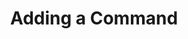 ---
title: Adding a Command
position: 1.1
type: ""
description: How to add your own cmd to the IDC

content_markdown: |-
  The IDC allows you to add any **method** as a command you can run from the terminal in-game. Methods you use as cmds can be public or private, static or not.

  Just keep in mind that if your cmd is not static then it will be called once per class instance, while static cmds will only be called once.
  So if you have 10 enemies each with a `Kill` method, then running the `Kill` cmd will call it 10 times, once on each enemy.

  Your new cmds will be added to the IDC when your class is registered (for example on `Start()`). Registered classes can be MonoBehaviours or normal C# classes, and normal C# classes can also be static.

  There is no need to unregister classes as The IDC will automatically detect when a class is 
  no longer used in the game and will remove it when the Garbage Collector runs.

	The following cmd changes the player health and returns the new value, which is then printed to the IDC.

  ![heal-player-cmd](idc-heal-player-cmd.png)

  While typing a command's name you will see suggestions and can choose one by highlighting it with the arrow keys then pressing '**TAB**' to autocomplete it.
	Once a command's name is fully typed you will see all the parameters of the command that you need to pass.

	Each parameter is entered by putting a dash '**-**' followed by a space and then the value you want. If the parameter is a string you can either put
	double quotes or not. If you want to put double quotes inside your string then escape it with '**\**'. For example **"My special \"string\" that has double quotes"**.

	If your parameter is a class or a struct then you need to use brackets '**()**'. If you want to pass parameters to the class/struct constructor then put them
	between the brackets, separated by commas.
	
	Returned values from your commands (if any) are printed to the console.

	![example-cmd](idc-example-cmd.png)

  Always remember to register your classes, otherwise your IDC cmds and variables will not be picked up.
  {: .info }

  Make sure you are using the 'IDC' namespace `using IDC;`, otherwise IDC classes and methods won't be usable.
  {: .warning }

  Cmd names **must** contain only letters, numbers, and underscore.
  {: .warning }

right_code_blocks:
  - title: Example 1
    language: csharp
    code_block: |-
      using IDC;  //The IDC namespace is always required

      class Player : MonoBehaviour
      {
          int health;
          public int maxHealth = 100;

          void Start()
          {
              health = maxHealth;

              //Remember to register your classes!
              IDCUtils.IDC.AddClass(this);
          }

          //Since no cmd name is given, the IDC
          //will use the method name 'HealPlayer' as the cmd name
          [IDCCmd]
          public int HealPlayer(int healAmount)
          {
              health += healAmount;

              if (health > maxHealth)
                  health = maxHealth;

              //We return the new health. This will be shown on the console!
              return health;
          }
      }
  - title: Example 2
    language: csharp
    code_block: |-
      using IDC;  //The IDC namespace is always required

      class Enemy : MonoBehaviour
      {
          public int health = 100;

          void Start()
          {
              //Each enemy created registers with the IDC
              IDCUtils.IDC.AddClass(this);
          }

          //When the 'KillAllEnemies' method is called from the IDC, 
          //it will run on each enemy, therefore killing all enemies
          [IDCCmd("KillAllEnemies")]
          void KillEnemy()
          {
              Destroy(gameObject);
          }
      }
  - title: Example 3
    language: csharp
    code_block: |-
      using IDC;  //The IDC namespace is always required

      class Enemy : MonoBehaviour
      {
          public int health = 100;

          void Start()
          {
              //Each enemy created registers with the IDC
              IDCUtils.IDC.AddClass(this);
          }

          /*Cmd name, description and access level. 
          Name and description are shown in the IDC autocomplete.
          The access level specifies where the cmd will be available.
          In this case, this cmd will only be available in the editor 
          and in dev builds.*/
          [IDCCmd("KillAllEnemies", "Destroy all enemy gameobjects", AccessLevel.EditorAndDevBuild)]
          void KillEnemy()
          {
              Destroy(gameObject);
          }
      }
  - title: Example 4
    language: csharp
    code_block: |-
      using IDC;  //The IDC namespace is always required

      class Player : MonoBehaviour
      {
          public int maxHealth = 100;
          int health;

          void Start()
          {
              health = maxHealth;
              IDCUtils.IDC.AddClass(this);
          }

          //Multiple IDC cmds can be made from
          //a single method
          [IDCCmd]
          [IDCCmd("SetPlayerHealth")]
          public void HealPlayer(int healAmount)
          {
              health += healAmount;

              if (health > maxHealth)
                  health = maxHealth;
          }
      }
---